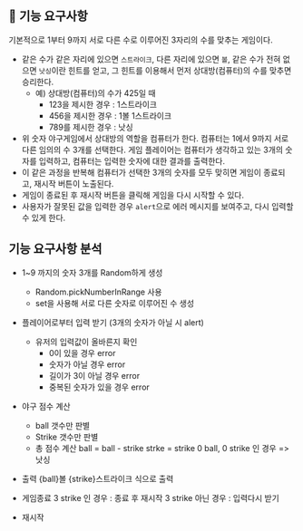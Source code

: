 ## 🎯 기능 요구사항

기본적으로 1부터 9까지 서로 다른 수로 이루어진 3자리의 수를 맞추는 게임이다.

- 같은 수가 같은 자리에 있으면 `스트라이크`, 다른 자리에 있으면 `볼`, 같은 수가 전혀 없으면 `낫싱`이란 힌트를 얻고, 그 힌트를 이용해서 먼저 상대방(컴퓨터)의 수를 맞추면 승리한다.
  - 예) 상대방(컴퓨터)의 수가 425일 때
     - 123을 제시한 경우 : 1스트라이크
     - 456을 제시한 경우 : 1볼 1스트라이크
     - 789를 제시한 경우 : 낫싱
- 위 숫자 야구게임에서 상대방의 역할을 컴퓨터가 한다. 컴퓨터는 1에서 9까지 서로 다른 임의의 수 3개를 선택한다. 게임 플레이어는 컴퓨터가 생각하고 있는 3개의 숫자를 입력하고, 컴퓨터는 입력한 숫자에 대한 결과를 출력한다.
- 이 같은 과정을 반복해 컴퓨터가 선택한 3개의 숫자를 모두 맞히면 게임이 종료되고, 재시작 버튼이 노출된다.
- 게임이 종료된 후 재시작 버튼을 클릭해 게임을 다시 시작할 수 있다.
- 사용자가 잘못된 값을 입력한 경우 `alert`으로 에러 메시지를 보여주고, 다시 입력할 수 있게 한다.


## 기능 요구사항 분석

- 1~9 까지의 숫자 3개를 Random하게 생성
    - Random.pickNumberInRange 사용
    - set을 사용해 서로 다른 숫자로 이루어진 수 생성

- 플레이어로부터 입력 받기 (3개의 숫자가 아닐 시 alert)
    - 유저의 입력값이 올바른지 확인
        - 0이 있을 경우 error
        - 숫자가 아닐 경우 error
        - 길이가 3이 아닐 경우 error
        - 중복된 숫자가 있을 경우 error

- 야구 점수 계산
    - ball 갯수만 판별
    - Strike 갯수만 판별
    - 총 점수 계산
        ball = ball - strike
        strke = strike
        0 ball, 0 strike 인 경우 => 낫싱
- 출력
    {ball}볼 {strike}스트라이크 식으로 출력
- 게임종료
    3 strike 인 경우 : 종료 후 재시작
    3 strike 아닌 경우 : 입력다시 받기
- 재시작